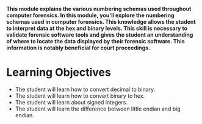 **This module explains the various numbering schemas used throughout computer forensics. In this module, you'll explore the numbering schemas used in computer forensics. This knowledge allows the student to interpret data at the hex and binary levels. This skill is necessary to validate forensic software tools and gives the student an understanding of where to locate the data displayed by their forensic software. This information is notably beneficial for court proceedings.** 

# Learning Objectives

- The student will learn how to convert decimal to binary.
- The student will learn how to convert binary to hex.
- The student will learn about signed integers.
- The student will learn the difference between little endian and big endian.

